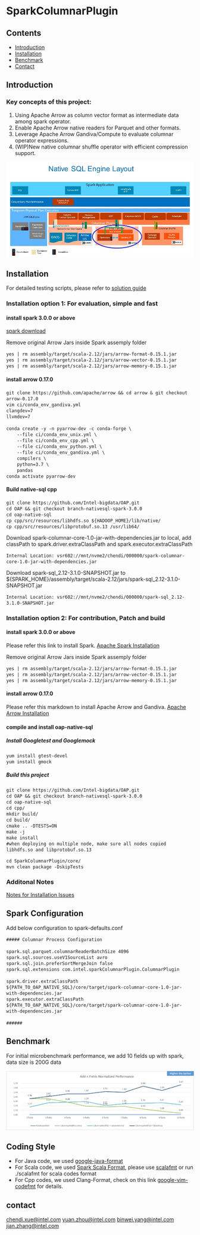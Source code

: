 # SparkColumnarPlugin

## Contents

- [Introduction](#introduction)
- [Installation](#installation)
- [Benchmark](#benchmark)
- [Contact](#contact)

## Introduction

### Key concepts of this project:
1. Using Apache Arrow as column vector format as intermediate data among spark operator.
2. Enable Apache Arrow native readers for Parquet and other formats.
3. Leverage Apache Arrow Gandiva/Compute to evaluate columnar operator expressions.
4. (WIP)New native columnar shuffle operator with efficient compression support.

![Overview](/oap-native-sql/resource/Native_SQL_Engine_Intro.jpg)

## Installation

For detailed testing scripts, please refer to [solution guide](https://github.com/Intel-bigdata/Solution_navigator/tree/master/nativesql)

### Installation option 1: For evaluation, simple and fast

#### install spark 3.0.0 or above

[spark download](https://spark.apache.org/downloads.html)

Remove original Arrow Jars inside Spark assemply folder
``` shell
yes | rm assembly/target/scala-2.12/jars/arrow-format-0.15.1.jar
yes | rm assembly/target/scala-2.12/jars/arrow-vector-0.15.1.jar
yes | rm assembly/target/scala-2.12/jars/arrow-memory-0.15.1.jar
```

#### install arrow 0.17.0

```
git clone https://github.com/apache/arrow && cd arrow & git checkout arrow-0.17.0
vim ci/conda_env_gandiva.yml 
clangdev=7
llvmdev=7

conda create -y -n pyarrow-dev -c conda-forge \
    --file ci/conda_env_unix.yml \
    --file ci/conda_env_cpp.yml \
    --file ci/conda_env_python.yml \
    --file ci/conda_env_gandiva.yml \
    compilers \
    python=3.7 \
    pandas
conda activate pyarrow-dev
```

#### Build native-sql cpp

``` shell
git clone https://github.com/Intel-bigdata/OAP.git
cd OAP && git checkout branch-nativesql-spark-3.0.0
cd oap-native-sql
cp cpp/src/resources/libhdfs.so ${HADOOP_HOME}/lib/native/ 
cp cpp/src/resources/libprotobuf.so.13 /usr/lib64/
```

Download spark-columnar-core-1.0-jar-with-dependencies.jar to local, add classPath to spark.driver.extraClassPath and spark.executor.extraClassPath
``` shell
Internal Location: vsr602://mnt/nvme2/chendi/000000/spark-columnar-core-1.0-jar-with-dependencies.jar
```

Download spark-sql_2.12-3.1.0-SNAPSHOT.jar to ${SPARK_HOME}/assembly/target/scala-2.12/jars/spark-sql_2.12-3.1.0-SNAPSHOT.jar
``` shell
Internal Location: vsr602://mnt/nvme2/chendi/000000/spark-sql_2.12-3.1.0-SNAPSHOT.jar
```

### Installation option 2: For contribution, Patch and build

#### install spark 3.0.0 or above

Please refer this link to install Spark.
[Apache Spark Installation](/oap-native-sql/resource/SparkInstallation.md)

Remove original Arrow Jars inside Spark assemply folder
``` shell
yes | rm assembly/target/scala-2.12/jars/arrow-format-0.15.1.jar
yes | rm assembly/target/scala-2.12/jars/arrow-vector-0.15.1.jar
yes | rm assembly/target/scala-2.12/jars/arrow-memory-0.15.1.jar
```

#### install arrow 0.17.0

Please refer this markdown to install Apache Arrow and Gandiva.
[Apache Arrow Installation](/oap-native-sql/resource/ApacheArrowInstallation.md)

#### compile and install oap-native-sql

##### Install Googletest and Googlemock

``` shell
yum install gtest-devel
yum install gmock
```

##### Build this project

``` shell
git clone https://github.com/Intel-bigdata/OAP.git
cd OAP && git checkout branch-nativesql-spark-3.0.0
cd oap-native-sql
cd cpp/
mkdir build/
cd build/
cmake .. -DTESTS=ON
make -j
make install
#when deploying on multiple node, make sure all nodes copied libhdfs.so and libprotobuf.so.13
```

``` shell
cd SparkColumnarPlugin/core/
mvn clean package -DskipTests
```
### Additonal Notes
[Notes for Installation Issues](/oap-native-sql/resource/InstallationNotes.md)
  

## Spark Configuration

Add below configuration to spark-defaults.conf

```
##### Columnar Process Configuration

spark.sql.parquet.columnarReaderBatchSize 4096
spark.sql.sources.useV1SourceList avro
spark.sql.join.preferSortMergeJoin false
spark.sql.extensions com.intel.sparkColumnarPlugin.ColumnarPlugin

spark.driver.extraClassPath ${PATH_TO_OAP_NATIVE_SQL}/core/target/spark-columnar-core-1.0-jar-with-dependencies.jar
spark.executor.extraClassPath ${PATH_TO_OAP_NATIVE_SQL}/core/target/spark-columnar-core-1.0-jar-with-dependencies.jar

######
```
## Benchmark

For initial microbenchmark performance, we add 10 fields up with spark, data size is 200G data

![Performance](/oap-native-sql/resource/performance.png)

## Coding Style

* For Java code, we used [google-java-format](https://github.com/google/google-java-format)
* For Scala code, we used [Spark Scala Format](https://github.com/apache/spark/blob/master/dev/.scalafmt.conf), please use [scalafmt](https://github.com/scalameta/scalafmt) or run ./scalafmt for scala codes format
* For Cpp codes, we used Clang-Format, check on this link [google-vim-codefmt](https://github.com/google/vim-codefmt) for details.

## contact

chendi.xue@intel.com
yuan.zhou@intel.com
binwei.yang@intel.com
jian.zhang@intel.com
